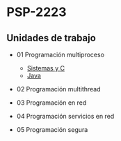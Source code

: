 # PSP-2223

## Unidades de trabajo

- 01 Programación multiproceso
  - [Sistemas y C](./UT1/README.md)
  - [Java](./UT1/README-Java.md)

- 02 Programación multithread
- 03 Programación en red
- 04 Programación servicios en red
- 05 Programación segura